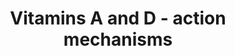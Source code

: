 ---
annotations:
- id: PW:0001011
  parent: classic metabolic pathway
  type: Pathway Ontology
  value: vitamin D metabolic pathway
- id: PW:0001013
  parent: signaling pathway
  type: Pathway Ontology
  value: vitamin D signaling pathway
- id: PW:0001116
  parent: signaling pathway
  type: Pathway Ontology
  value: vitamin A and metabolites signaling pathway
authors:
- Susan
- Khanspers
- AlexanderPico
- MaintBot
description: The active forms of vitamins A and D both activate nuclear receptors.
  The generation of the vitamin metabolites and their role in the activation of the
  nuclear receptors is shown in the pathway.
last-edited: 2019-08-16
organisms:
- Homo sapiens
redirect_from:
- /index.php/Pathway:WP4342
- /instance/WP4342
revision: null
schema-jsonld:
- '@context': https://schema.org/
  '@id': https://wikipathways.github.io/pathways/WP4342.html
  '@type': Dataset
  creator:
    '@type': Organization
    name: WikiPathways
  description: The active forms of vitamins A and D both activate nuclear receptors.
    The generation of the vitamin metabolites and their role in the activation of
    the nuclear receptors is shown in the pathway.
  keywords:
  - 1,25(OH)2D3
  - 25(OH)D3
  - 7-Dehydrocholesterol
  - 9-cis-Retinoic acid
  - ATRA
  - Previtamin D3
  - RAR
  - RXR
  - VDR
  - Vitamin D3
  - beta-carotene
  - retinal
  - retinol (vit A)
  license: CC0
  name: Vitamins A and D - action mechanisms
seo: CreativeWork
title: Vitamins A and D - action mechanisms
wpid: WP4342
---